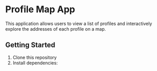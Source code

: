 # Profile Map App

This application allows users to view a list of profiles and interactively explore the addresses of each profile on a map.

## Getting Started

1. Clone this repository
2. Install dependencies:

